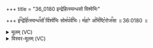 +++
title = "36_0180 इन्द्रेहित्स्यन्धसो विश्वेभिः"

+++
इ꣢꣫न्द्रेहि꣣त्स्यन्ध꣢꣯सो꣣ वि꣡श्वे꣢भिः सोम꣣प꣡र्व꣢भिः। म꣣हा꣡ꣳ अ꣢भि꣣ष्टि꣡रोज꣢꣯सा ॥ 36:0180 ॥

<details><summary>मूलम् (VC)</summary>

इ꣢꣯न्द्रेहि꣣ म꣡त्स्यन्ध꣢꣯सो꣡ वि꣡श्वे꣢भिः सोम꣣प꣡र्व꣢भिः । म꣣हा꣡ꣳ अ꣢भि꣣ष्टि꣡रोज꣢꣯सा ॥१८०॥
</details>

<details><summary>विस्वर-मूलम् (VC)</summary>

इन्द्रेहि मत्स्यन्धसो विश्वेभिः सोमपर्वभिः । महाꣳ अभिष्टिरोजसा ॥१८०॥
</details>
